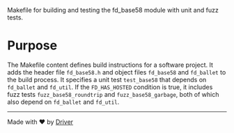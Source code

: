 <!--------------------------------------------------------------------------------->
<!-- IMPORTANT: This file is auto-generated by Driver (https://driver.ai). -------->
<!-- Manual edits may be overwritten on future commits. --------------------------->
<!--------------------------------------------------------------------------------->

Makefile for building and testing the fd_base58 module with unit and fuzz tests.

# Purpose
The Makefile content defines build instructions for a software project. It adds the header file `fd_base58.h` and object files `fd_base58` and `fd_ballet` to the build process. It specifies a unit test `test_base58` that depends on `fd_ballet` and `fd_util`. If the `FD_HAS_HOSTED` condition is true, it includes fuzz tests `fuzz_base58_roundtrip` and `fuzz_base58_garbage`, both of which also depend on `fd_ballet` and `fd_util`.

---
Made with ❤️ by [Driver](https://www.driver.ai/)